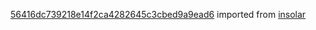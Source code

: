 [56416dc739218e14f2ca4282645c3cbed9a9ead6](https://github.com/insolar/insolar/commit/56416dc739218e14f2ca4282645c3cbed9a9ead6) imported from [insolar](https://github.com/insolar/insolar)
